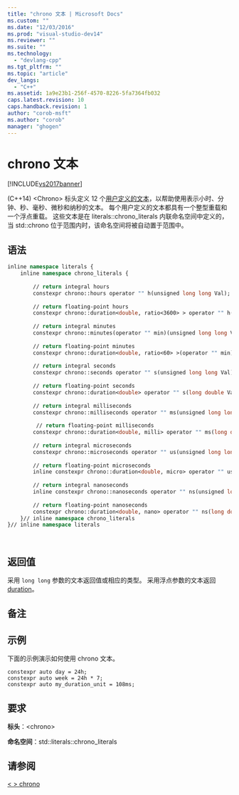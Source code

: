 ```yaml
---
title: "chrono 文本 | Microsoft Docs"
ms.custom: ""
ms.date: "12/03/2016"
ms.prod: "visual-studio-dev14"
ms.reviewer: ""
ms.suite: ""
ms.technology: 
  - "devlang-cpp"
ms.tgt_pltfrm: ""
ms.topic: "article"
dev_langs: 
  - "C++"
ms.assetid: 1a9e23b1-256f-4570-8226-5fa7364fb032
caps.latest.revision: 10
caps.handback.revision: 1
author: "corob-msft"
ms.author: "corob"
manager: "ghogen"
---
```

# chrono 文本
[!INCLUDE[vs2017banner](../assembler/inline/includes/vs2017banner.md)]

\(C\+\+14\) \<Chrono\> 标头定义 12 个[用户定义的文本](../cpp/user-defined-literals-cpp.md)，以帮助使用表示小时、分钟、秒、毫秒、微秒和纳秒的文本。 每个用户定义的文本都具有一个整型重载和一个浮点重载。 这些文本是在 literals::chrono\_literals 内联命名空间中定义的，当 std::chrono 位于范围内时，该命名空间将被自动置于范围中。  
  
## 语法  
  
```vb  
inline namespace literals {  
    inline namespace chrono_literals {  
  
        // return integral hours  
        constexpr chrono::hours operator "" h(unsigned long long Val);  
  
        // return floating-point hours  
        constexpr chrono::duration<double, ratio<3600> > operator "" h(long double Val);  
  
        // return integral minutes  
        constexpr chrono::minutes(operator "" min)(unsigned long long Val);  
  
        // return floating-point minutes  
        constexpr chrono::duration<double, ratio<60> >(operator "" min)(long double Val);  
  
        // return integral seconds  
        constexpr chrono::seconds operator "" s(unsigned long long Val);  
  
        // return floating-point seconds  
        constexpr chrono::duration<double> operator "" s(long double Val);  
  
        // return integral milliseconds  
        constexpr chrono::milliseconds operator "" ms(unsigned long long Val);  
  
         // return floating-point milliseconds  
        constexpr chrono::duration<double, milli> operator "" ms(long double Val);  
  
        // return integral microseconds      
        constexpr chrono::microseconds operator "" us(unsigned long long Val);  
  
        // return floating-point microseconds  
        inline constexpr chrono::duration<double, micro> operator "" us(long double Val);  
  
        // return integral nanoseconds  
        inline constexpr chrono::nanoseconds operator "" ns(unsigned long long Val);  
  
        // return floating-point nanoseconds  
        constexpr chrono::duration<double, nano> operator "" ns(long double Val);  
    }// inline namespace chrono_literals  
}// inline namespace literals  
```  
  
```c#  
  
```  
  
## 返回值  
 采用 `long long` 参数的文本返回值或相应的类型。 采用浮点参数的文本返回 [duration](../standard-library/duration-class.md)。  
  
## 备注  
  
## 示例  
 下面的示例演示如何使用 chrono 文本。  
  
```  
constexpr auto day = 24h;  
constexpr auto week = 24h * 7;  
constexpr auto my_duration_unit = 108ms;  
```  
  
## 要求  
 **标头**：\<chrono\>  
  
 **命名空间**：std::literals::chrono\_literals  
  
## 请参阅  
 [\< \> chrono](../standard-library/chrono.md)